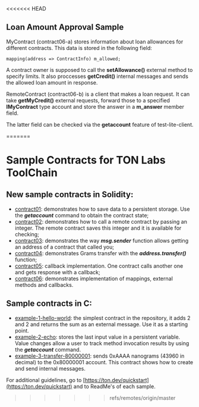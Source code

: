 <<<<<<< HEAD
## Loan Amount Approval Sample
MyContract (contract06-a) stores information about loan allowances for different contracts.
This data is stored in the following field:

	mapping(address => ContractInfo) m_allowed;
	
A contract owner is supposed to call the **setAllowance()** external method to specify limits.
It also proccesses **getCredit()** internal messages and sends the allowed loan amount in response.

RemoteContract (contract06-b) is a client that makes a loan request. It can take **getMyCredit()** external requests, forward those to a specified **IMyContract** type account and store the answer in a **m_answer** member field.

The latter field can be checked via the **getaccount** feature of test-lite-client.

=======
# Sample Contracts for TON Labs ToolChain 

## New sample contracts in Solidity:

* [contract01](https://github.com/tonlabs/samples/tree/solidity-project/example-01): demonstrates how to save data to a persistent storage. Use the ***getaccount*** command to obtain the contract state;
* [contract02](https://github.com/tonlabs/samples/tree/solidity-project/example-02): demonstrates how to call a remote contract by passing an integer. The remote contract saves this integer and it is available for checking;
* [contract03](https://github.com/tonlabs/samples/tree/solidity-project/example-03): demonstrates the way ***msg.sender*** function allows getting an address of a contract that called you;
* [contract04](https://github.com/tonlabs/samples/tree/solidity-project/example-04): demonstrates Grams transfer with the ***address.transfer()*** function;
* [contract05](https://github.com/tonlabs/samples/tree/solidity-project/example-05): callback implementation. One contract calls another one and gets response with a callback;
* [contract06](https://github.com/tonlabs/samples/tree/solidity-project/example-06): demonstrates implementation of mappings, external methods and callbacks.
    
## Sample contracts in C:

* [example-1-hello-world](https://github.com/tonlabs/samples/tree/c-project/example-1-hello-world): the simplest contract in the repository, it adds 2 and 2 and returns the sum as an external message. Use it as a starting point.
* [example-2-echo](https://github.com/tonlabs/samples/tree/c-project/example-2-echo): stores the last input value in a persistent variable. Value changes allow a user to track method invocation results by using the ***getaccount*** command.
* [example-3-transfer-80000001](https://github.com/tonlabs/samples/tree/c-project/example-3-transfer-80000001): sends 0xAAAA nanograms (43960 in decimal) to the 0x80000001 account. This contract shows how to create and send internal messages.

For additional guidelines, go to [https://ton.dev/quickstart](https://ton.dev/quickstart) and to ReadMe's of each sample.
>>>>>>> refs/remotes/origin/master
